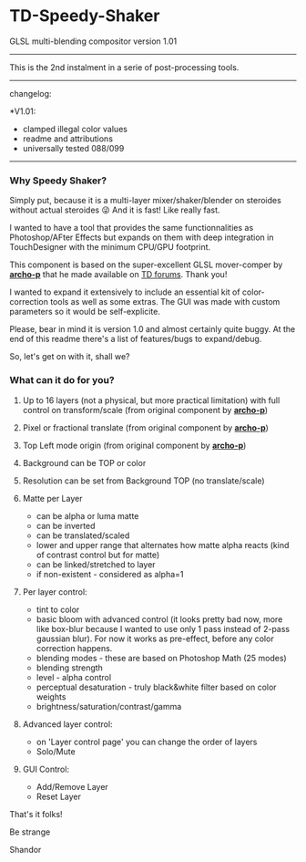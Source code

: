 # TD-Speedy-Shaker
GLSL multi-blending compositor
version 1.01

***


This is the 2nd instalment in a serie of post-processing tools.

***
changelog:

*V1.01:
  - clamped illegal color values
  - readme and attributions
  - universally tested 088/099
***

### Why Speedy Shaker?

Simply put, because it is a multi-layer mixer/shaker/blender on steroides without actual steroides :stuck_out_tongue_winking_eye: And it is fast! Like really fast.





I wanted to have a tool that provides the same functionnalities as Photoshop/AFter Effects but expands on them with deep integration in TouchDesigner with the minimum CPU/GPU footprint. 

This component is based on the super-excellent GLSL mover-comper by [**archo-p**](http://namethemachine.com/) that he made available on [TD forums](http://derivative.ca/Forum/viewtopic.php?f=22&t=5537&hilit=multi). Thank you!

I wanted to expand it extensively to include an essential kit of color-correction tools as well as some extras. The GUI was made with custom parameters so it would be self-explicite.

Please, bear in mind it is version 1.0 and almost certainly quite buggy. At the end of this readme there's a list of features/bugs to expand/debug.

So, let's get on with it, shall we?



### What can it do for you?


1. Up to 16 layers (not a physical, but more practical limitation) with full control on transform/scale (from original component by [**archo-p**](http://namethemachine.com/))
2. Pixel or fractional translate (from original component by [**archo-p**](http://namethemachine.com/))
3. Top Left mode origin (from original component by [**archo-p**](http://namethemachine.com/))
4. Background can be TOP or color
5. Resolution can be set from Background TOP (no translate/scale)

6. Matte per Layer
   - can be alpha or luma matte
   - can be inverted
   - can be translated/scaled
   - lower and upper range that alternates how matte alpha reacts (kind of contrast control but for matte)
   - can be linked/stretched to layer
   - if non-existent - considered as alpha=1

7. Per layer control:
   - tint to color
   - basic bloom with advanced control (it looks pretty bad now, more like box-blur because I wanted to use only 1 pass instead of 2-pass gaussian blur). For now it works as pre-effect, before any color correction happens.
   - blending modes - these are based on Photoshop Math (25 modes)
   - blending strength
   - level - alpha control
   - perceptual desaturation - truly black&white filter based on color weights
   - brightness/saturation/contrast/gamma
  
8. Advanced layer control:
   - on 'Layer control page' you can change the order of layers
   - Solo/Mute
   
9. GUI Control:
   - Add/Remove Layer
   - Reset Layer
   
   
That's it folks!

Be strange

Shandor
